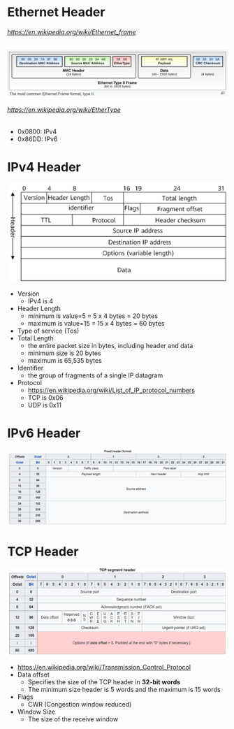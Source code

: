 # Ethernet Header
###### https://en.wikipedia.org/wiki/Ethernet_frame
![network_ethernet_header.png not found.](./img/network_ethernet_header.png)
###### https://en.wikipedia.org/wiki/EtherType
- 0x0800: IPv4
- 0x86DD: IPv6

# IPv4 Header
![network_ipv4_header.png not found.](./img/network_ipv4_header.png)
- Version
  - IPv4 is 4
- Header Length
  - minimum is value=5 = 5 x 4 bytes = 20 bytes
  - maximum is value=15 = 15 x 4 bytes = 60 bytes 
- Type of service (Tos)
- Total Length
  - the entire packet size in bytes, including header and data
  - minimum size is 20 bytes 
  - maximum is 65,535 bytes
- Identifier
  - the group of fragments of a single IP datagram
- Protocol
  - https://en.wikipedia.org/wiki/List_of_IP_protocol_numbers
  - TCP is 0x06
  - UDP is 0x11

# IPv6 Header
![network_ipv6_header.png not found.](./img/network_ipv6_header.png)


# TCP Header
![network_tcp_header.png not found.](./img/network_tcp_header.png)
- https://en.wikipedia.org/wiki/Transmission_Control_Protocol
- Data offset
  - Specifies the size of the TCP header in **32-bit words**
  - The minimum size header is 5 words and the maximum is 15 words
- Flags
  - CWR (Congestion window reduced)
- Window Size
  - The size of the receive window

